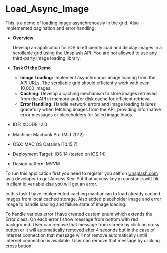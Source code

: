 # Load_Async_Image
This is a demo of loading image asynchronously in the grid. Also implemented pagination and error handling.

- **Overview**

  Develop an application for iOS to efficiently load and display images in a scrollable grid using the Unsplash API. You are not allowed to use any third-party image loading library.

- **Task Of the Demo**

  - **Image Loading:** Implement asynchronous image loading from the API URLs. The scrollable grid should efficiently work with even 10,000 images.
  - **Caching:** Develop a caching mechanism to store images retrieved from the API in memory and/or disk cache for efficient retrieval.
  - **Error Handling:** Handle network errors and image loading failures gracefully when fetching images from the API, providing informative error messages or   placeholders for failed image loads.


- IDE: XCODE 12.0
- Machine: Macbook Pro (Mid 2012)
- OSX: MAC OS Catalina (10.15.7)
- Deployment Target: iOS 14 (tested on iOS 14)
- Design pattern: MVVM


To run this application first you need to register you self on [Unsplash.com](https://unsplash.com/developers) as a developer to get Access Key. Put that access key in constant.swift file in client id veriable else you will get an error.

In this task I have implemented caching machanism to load already cached images from local cached storage. Also added placeholder image and error image to handle loading and failure state of image loading.

To handle various error I have created custom enum which extends the Error class. On each error I show message from bottom with red background. User can remove that message from screen by click on cross button or it will automatically removed after 4 seconds but in the case of internet connection that message will not remove automatically untill internet connection is available. User can remove that message by clicking cross button.
